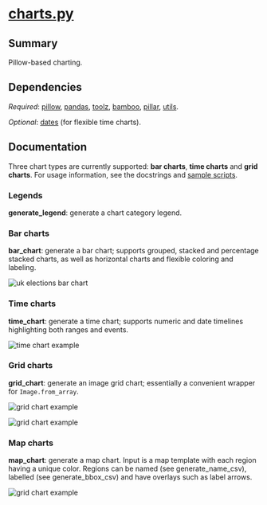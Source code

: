 # [charts.py](charts.py)

## Summary 
Pillow-based charting.
 
## Dependencies
*Required*: [pillow](http://pillow.readthedocs.io/en/4.2.x/index.html), [pandas](http://pandas.pydata.org/), [toolz](http://toolz.readthedocs.io/en/latest/index.html),  [bamboo](bamboo.md), [pillar](pillar.md), [utils](utils.md).

*Optional*: [dates](dates.md) (for flexible time charts).

## Documentation

Three chart types are currently supported: **bar charts**, **time charts** and **grid charts**. For usage information, see the docstrings and [sample scripts](dataviz/).

### Legends

**generate_legend**: generate a chart category legend.

### Bar charts

**bar_chart**: generate a bar chart; supports grouped, stacked and percentage stacked charts, as well as horizontal charts and flexible coloring and labeling.

![uk elections bar chart](images/chart_elections.png)

### Time charts

**time_chart**: generate a time chart; supports numeric and date timelines highlighting both ranges and events.

![time chart example](images/chart_g7.png)

### Grid charts

**grid_chart**: generate an image grid chart; essentially a convenient wrapper for `Image.from_array`.

![grid chart example](images/chart_periodic.png)

![grid chart example](images/chart_markovtext.png)

### Map charts

**map_chart**: generate a map chart. Input is a map template with each region having a unique color. Regions can be named (see generate_name_csv), labelled (see generate_bbox_csv) and have overlays such as label arrows.

![grid chart example](images/chart_femaleleaders.png)
